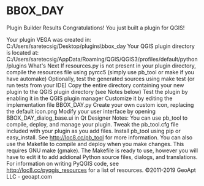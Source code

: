 # BBOX_DAY

Plugin Builder Results
Congratulations! You just built a plugin for QGIS!


Your plugin VEGA was created in:
  C:/Users/saretecsig/Desktop/plugins\bbox_day 
Your QGIS plugin directory is located at:
  C:/Users/saretecsig/AppData/Roaming/QGIS/QGIS3/profiles/default/python/plugins 
What's Next
If resources.py is not present in your plugin directory, compile the resources file using pyrcc5 (simply use pb_tool or make if you have automake) 
Optionally, test the generated sources using make test (or run tests from your IDE) 
Copy the entire directory containing your new plugin to the QGIS plugin directory (see Notes below) 
Test the plugin by enabling it in the QGIS plugin manager 
Customize it by editing the implementation file BBOX_DAY.py 
Create your own custom icon, replacing the default icon.png 
Modify your user interface by opening BBOX_DAY_dialog_base.ui in Qt Designer 
Notes: 
You can use pb_tool to compile, deploy, and manage your plugin. Tweak the pb_tool.cfg file included with your plugin as you add files. Install pb_tool using pip or easy_install. See http://loc8.cc/pb_tool for more information. 
You can also use the Makefile to compile and deploy when you make changes. This requires GNU make (gmake). The Makefile is ready to use, however you will have to edit it to add addional Python source files, dialogs, and translations. 
For information on writing PyQGIS code, see http://loc8.cc/pyqgis_resources for a list of resources. 
©2011-2019 GeoApt LLC - geoapt.com 
